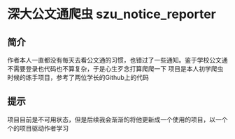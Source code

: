 # 深大公文通爬虫 szu_notice_reporter 

## 简介
作者本人一直都没有每天去看公文通的习惯，也错过了一些通知。鉴于学校公文通不需要登录也代码也不算复杂，于是心生歹念打算爬爬一下
项目是本人初学爬虫时候的练手项目，参考了两位学长的Github上的代码

## 提示
项目目前是不可用状态，但是后续我会渐渐的将他更新成一个使用的项目，以一个个的项目驱动作者学习
